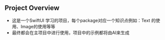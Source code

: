 ## Project Overview
- 这是一个SwiftUI 学习的项目，每个package对应一个知识点例如：Text 的使用、Image的使用等等
- 最终都会在主项目中进行使用，项目中的示例都将由AI来生成
